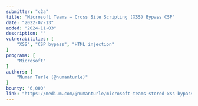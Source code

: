```yaml
---
submitter: "c2a"
title: "Microsoft Teams — Cross Site Scripting (XSS) Bypass CSP"
date: "2022-07-13"
added: "2024-11-03"
description: ""
vulnerabilities: [
    "XSS", "CSP bypass", "HTML injection"
]
programs: [
    "Microsoft"
]
authors: [
    "Numan Turle (@numanturle)"
]
bounty: "6,000"
link: "https://medium.com/@numanturle/microsoft-teams-stored-xss-bypass-csp-8b4a7f5fccbf"
---
```




